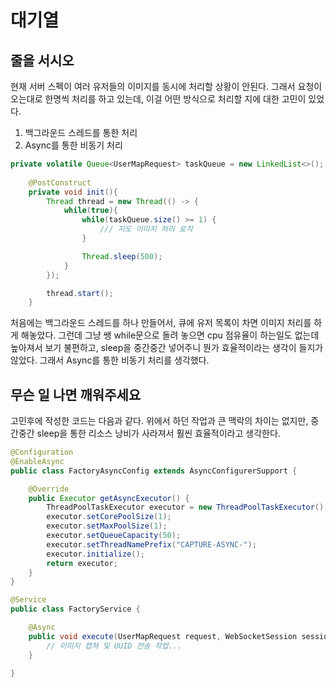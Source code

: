 # 대기열
## 줄을 서시오
현재 서버 스펙이 여러 유저들의 이미지를 동시에 처리할 상황이 안된다. 그래서 요청이 오는대로 한명씩 처리를 하고 있는데, 이걸 어떤 방식으로 처리할 지에 대한 고민이 있었다.

1. 백그라운드 스레드를 통한 처리
2. Async를 통한 비동기 처리

```java
private volatile Queue<UserMapRequest> taskQueue = new LinkedList<>();
    
    @PostConstruct
    private void init(){
        Thread thread = new Thread(() -> {
            while(true){
                while(taskQueue.size() >= 1) {
                    /// 지도 이미지 처리 로직
                }

                Thread.sleep(500);
            }
        });

        thread.start();
    }
```
처음에는 백그라운드 스레드를 하나 만들어서, 큐에 유저 목록이 차면 이미지 처리를 하게 해놓았다.
그런데 그냥 쌩 while문으로 돌려 놓으면 cpu 점유율이 하는일도 없는데 높아져서 보기 불편하고, sleep을 중간중간 넣어주니 뭔가 효율적이라는 생각이 들지가 않았다.
그래서 Async를 통한 비동기 처리를 생각했다.

## 무슨 일 나면 깨워주세요
고민후에 작성한 코드는 다음과 같다.
위에서 하던 작업과 큰 맥락의 차이는 없지만, 중간중간 sleep을 통한 리소스 낭비가 사라져서 훨씬 효율적이라고 생각한다.
```java
@Configuration
@EnableAsync
public class FactoryAsyncConfig extends AsyncConfigurerSupport {

    @Override
    public Executor getAsyncExecutor() {
        ThreadPoolTaskExecutor executor = new ThreadPoolTaskExecutor();
        executor.setCorePoolSize(1);
        executor.setMaxPoolSize(1);
        executor.setQueueCapacity(50);
        executor.setThreadNamePrefix("CAPTURE-ASYNC-");
        executor.initialize();
        return executor;
    }
}

@Service
public class FactoryService {

    @Async
    public void execute(UserMapRequest request, WebSocketSession session){
        // 이미지 캡쳐 및 UUID 전송 작업...
    }

}

```



